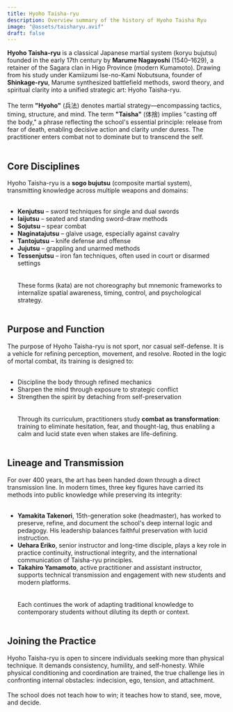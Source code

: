 ```yaml
---
title: Hyoho Taisha-ryu
description: Overview summary of the history of Hyoho Taisha Ryu
image: "@assets/taisharyu.avif"
draft: false
---
```

**Hyoho Taisha-ryu** is a classical Japanese martial system (koryu bujutsu) founded in the early 17th century by **Marume Nagayoshi** (1540–1629), a retainer of the Sagara clan in Higo Province (modern Kumamoto). Drawing from his study under Kamiizumi Ise-no-Kami Nobutsuna, founder of **Shinkage-ryu**, Marume synthesized battlefield methods, sword theory, and spiritual clarity into a unified strategic art: Hyoho Taisha-ryu.
<br><br>
The term **"Hyoho"** (兵法) denotes martial strategy—encompassing tactics, timing, structure, and mind. The term **"Taisha"** (体捨) implies "casting off the body," a phrase reflecting the school's essential principle: release from fear of death, enabling decisive action and clarity under duress. The practitioner enters combat not to dominate but to transcend the self.
<br><br>
## Core Disciplines
Hyoho Taisha-ryu is a **sogo bujutsu** (composite martial system), transmitting knowledge across multiple weapons and domains:
<br><br>
- **Kenjutsu** – sword techniques for single and dual swords  
- **Iaijutsu** – seated and standing sword-draw methods  
- **Sojutsu** – spear combat  
- **Naginatajutsu** – glaive usage, especially against cavalry  
- **Tantojutsu** – knife defense and offense  
- **Jujutsu** – grappling and unarmed methods  
- **Tessenjutsu** – iron fan techniques, often used in court or disarmed settings  
<br><br>
These forms (kata) are not choreography but mnemonic frameworks to internalize spatial awareness, timing, control, and psychological strategy.
<br><br>
## Purpose and Function
The purpose of Hyoho Taisha-ryu is not sport, nor casual self-defense. It is a vehicle for refining perception, movement, and resolve. Rooted in the logic of mortal combat, its training is designed to:
<br><br>
- Discipline the body through refined mechanics  
- Sharpen the mind through exposure to strategic conflict  
- Strengthen the spirit by detaching from self-preservation  
<br><br>
Through its curriculum, practitioners study **combat as transformation**: training to eliminate hesitation, fear, and thought-lag, thus enabling a calm and lucid state even when stakes are life-defining.
<br><br>
## Lineage and Transmission
For over 400 years, the art has been handed down through a direct transmission line. In modern times, three key figures have carried its methods into public knowledge while preserving its integrity:
<br><br>
- **Yamakita Takenori**, 15th-generation soke (headmaster), has worked to preserve, refine, and document the school's deep internal logic and pedagogy. His leadership balances faithful preservation with lucid instruction.  
- **Uehara Eriko**, senior instructor and long-time disciple, plays a key role in practice continuity, instructional integrity, and the international communication of Taisha-ryu principles.  
- **Takahiro Yamamoto**, active practitioner and assistant instructor, supports technical transmission and engagement with new students and modern platforms.  
<br><br>
Each continues the work of adapting traditional knowledge to contemporary students without diluting its depth or context.
<br><br>
## Joining the Practice
Hyoho Taisha-ryu is open to sincere individuals seeking more than physical technique. It demands consistency, humility, and self-honesty. While physical conditioning and coordination are trained, the true challenge lies in confronting internal obstacles: indecision, ego, tension, and attachment.
<br><br>
The school does not teach how to win; it teaches how to stand, see, move, and decide.
